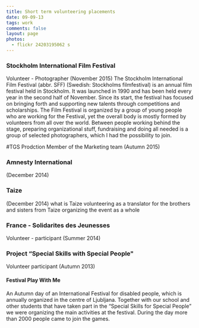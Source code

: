 ```yaml
---
title: Short term volunteering placements
date: 09-09-13
tags: work
comments: false
layout: page
photos:
  - flickr 24203195062 s
---
```



### Stockholm International Film Festival
Volunteer - Photographer (November 2015)
The Stockholm International Film Festival (abbr. SFF) (Swedish: Stockholms filmfestival) is an annual film festival held in Stockholm. It was launched in 1990 and has been held every year in the second half of November. Since its start, the festival has focused on bringing forth and supporting new talents through competitions and scholarships. The Film Festival is organized by a group of young people who are working for the Festival, yet the overall body is mostly formed by volunteers from all over the world. Between people working behind the stage, preparing organizational stuff, fundraising and doing all needed is a group of selected photographers, which I had the possibility to join.

#TGS Prodction
Member of the Marketing team (Autumn 2015)

### Amnesty International
(December 2014)

### Taize
(December 2014)
what is Taize
volunteering as a translator for the brothers and sisters from Taize organizing the event as a whole

### France - Solidarites des Jeunesses
Volunteer - participant (Summer 2014)

### Project “Special Skills with Special People"
Volunteer participant (Autumn 2013)

#### Festival Play With Me
An Autumn day of an International Festival for disabled people, which is annually organized in the centre of Ljubljana. Together with our school and other students that have taken part in the “Special Skills for Special People” we were organizing the main activities at the festival. During the day more than 2000 people came to join the games.
